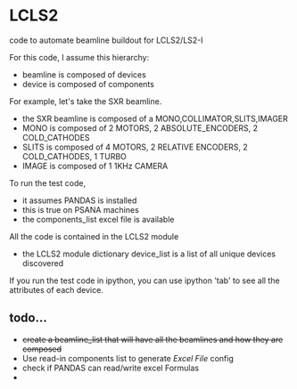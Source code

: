 # LCLS2
code to automate beamline buildout for LCLS2/LS2-I

For this code, I assume this hierarchy:
 - beamline is composed of devices
 - device is composed of components
 
For example, let's take the SXR beamline.
- the SXR beamline is composed of a MONO,COLLIMATOR,SLITS,IMAGER
- MONO is composed of 2 MOTORS, 2 ABSOLUTE_ENCODERS, 2 COLD_CATHODES
- SLITS is composed of 4 MOTORS, 2 RELATIVE ENCODERS, 2 COLD_CATHODES, 1 TURBO
- IMAGE is composed of 1 1KHz CAMERA

To run the test code, 
 - it assumes PANDAS is installed
  - this is true on PSANA machines
 - the components_list excel file is available

All the code is contained in the LCLS2 module
 - the LCLS2 module dictionary device_list is a list of all unique devices discovered
 
If you run the test code in ipython, you can use ipython 'tab' to see all the attributes of each device.

## todo...
 - ~~create a beamline_list that will have all the beamlines and how they are composed~~
 - Use read-in components list to generate _Excel File_ config 
 - check if PANDAS can read/write excel Formulas
 - 
